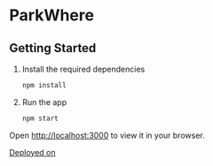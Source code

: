 # ParkWhere

## Getting Started

1. Install the required dependencies

   ```bash
   npm install
   ```

2. Run the app

   ```bash
   npm start
   ```

Open [http://localhost:3000](http://localhost:3000) to view it in your browser.

[Deployed on <link>](https://park-where-fy34.vercel.app/)
